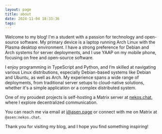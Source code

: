 ```yaml
---
layout: page
title: about
date: 2024-11-04 18:33:36
tags:
---
```


Welcome to my blog! I'm a student with a passion for technology and open-source
software. My primary device is a laptop running Arch Linux with the Plasma
desktop environment. I have a strong preference for Debian and Arch systems for
server deployments, and I use YAAP on my mobile phone, focusing on free and
open-source software.

I enjoy programming in TypeScript and Python, and I’m skilled at navigating
various Linux distributions, especially Debian-based systems like Debian and
Ubuntu, as well as Arch. My experience spans a wide range of deployments, from
traditional server setups to cloud-native solutions, whether it's a simple
application or a complex distributed system.

One of my proudest projects is self-hosting a Matrix server at
[nekos.chat](https://nekos.chat), where I explore decentralized communication.

You can reach me via email at [i@asen.page](mailto:i@asen.page) or connect with
me on Matrix at `@asen:nekos.chat`.

Thank you for visiting my blog, and I hope you find something inspiring!

